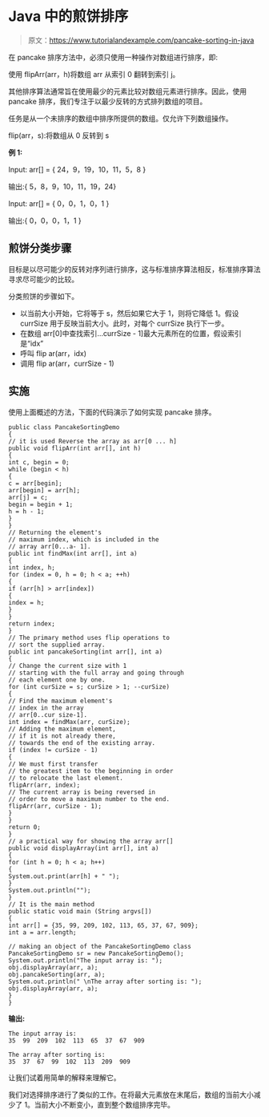 # Java 中的煎饼排序

> 原文：<https://www.tutorialandexample.com/pancake-sorting-in-java>

在 pancake 排序方法中，必须只使用一种操作对数组进行排序，即:

使用 flipArr(arr，h)将数组 arr 从索引 0 翻转到索引 j。

其他排序算法通常旨在使用最少的元素比较对数组元素进行排序。因此，使用 pancake 排序，我们专注于以最少反转的方式排列数组的项目。

任务是从一个未排序的数组中排序所提供的数组。仅允许下列数组操作。

flip(arr，s):将数组从 0 反转到 s

**例 1:**

Input: arr[] = { 24，9，19，10，11，5，8 }

输出:{ 5，8，9，10，11，19，24}

Input: arr[] = { 0，0，1，0，1 }

输出:{ 0，0，0，1，1 }

## 煎饼分类步骤

目标是以尽可能少的反转对序列进行排序，这与标准排序算法相反，标准排序算法寻求尽可能少的比较。

分类煎饼的步骤如下。

*   以当前大小开始，它将等于 s，然后如果它大于 1，则将它降低 1。假设 currSize 用于反映当前大小。此时，对每个 currSize 执行下一步。
*   在数组 arr[0]中查找索引...currSize - 1]最大元素所在的位置，假设索引是“idx”
*   呼叫 flip ar(arr，idx)
*   调用 flip ar(arr，currSize - 1)

## 实施

使用上面概述的方法，下面的代码演示了如何实现 pancake 排序。

```
public class PancakeSortingDemo  
{  
// it is used Reverse the array as arr[0 ... h]   
public void flipArr(int arr[], int h)  
{  
int c, begin = 0;  
while (begin < h)  
{  
c = arr[begin];  
arr[begin] = arr[h];  
arr[j] = c;  
begin = begin + 1;  
h = h - 1;  
}  
}  
// Returning the element's 
// maximum index, which is included in the 
// array arr[0...a- 1].
public int findMax(int arr[], int a)  
{  
int index, h;  
for (index = 0, h = 0; h < a; ++h)  
{  
if (arr[h] > arr[index])  
{  
index = h;  
}  
}  
return index;  
}  
// The primary method uses flip operations to 
// sort the supplied array.
public int pancakeSorting(int arr[], int a)  
{  
// Change the current size with 1 
// starting with the full array and going through 
// each element one by one.
for (int curSize = s; curSize > 1; --curSize)  
{  
// Find the maximum element's 
// index in the array 
// arr[0..cur size-1].
int index = findMax(arr, curSize);  
// Adding the maximum element, 
// if it is not already there, 
// towards the end of the existing array.
if (index != curSize - 1)  
{  
// We must first transfer 
// the greatest item to the beginning in order 
// to relocate the last element.
flipArr(arr, index);  
// The current array is being reversed in 
// order to move a maximum number to the end.
flipArr(arr, curSize - 1);  
}  
}  
return 0;  
}  
// a practical way for showing the array arr[]
public void displayArray(int arr[], int a)  
{  
for (int h = 0; h < a; h++)  
{  
System.out.print(arr[h] + " ");  
}  
System.out.println("");  
}  
// It is the main method   
public static void main (String argvs[])  
{  
int arr[] = {35, 99, 209, 102, 113, 65, 37, 67, 909};  
int a = arr.length;  

// making an object of the PancakeSortingDemo class
PancakeSortingDemo sr = new PancakeSortingDemo();  
System.out.println("The input array is: ");  
obj.displayArray(arr, a);  
obj.pancakeSorting(arr, a);  
System.out.println(" \nThe array after sorting is: ");  
obj.displayArray(arr, a);  
}  
} 
```

**输出:**

```
The input array is:
35  99  209  102  113  65  37  67  909

The array after sorting is: 
35  37  67  99  102  113  209  909
```

让我们试着用简单的解释来理解它。

我们对选择排序进行了类似的工作。在将最大元素放在末尾后，数组的当前大小减少了 1。当前大小不断变小，直到整个数组排序完毕。